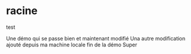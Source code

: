 # racine
test

Une démo qui se passe bien
et maintenant modifié
Una autre modification ajouté depuis ma machine locale
fin de la démo
Super
